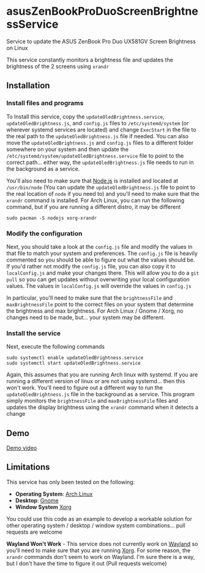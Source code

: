 # asusZenBookProDuoScreenBrightnessService
Service to update the ASUS ZenBook Pro Duo UX581GV Screen Brightness on Linux

This service constantly monitors a brightness file and updates the brightness of the 2 screens using `xrandr`

## Installation

### Install files and programs
To Install this service, copy the `updateOledBrightness.service`, `updateOledBrightness.js`, and `config.js` files to `/etc/systemd/system` (or wherever systemd services are located) and change `ExecStart` in the file to the real path to the `updateOledBrightness.js` file if needed. You can also move the `updateOledBrightness.js` and `config.js` files to a different folder somewhere on your system and then update the `/etc/systemd/system/updateOledBrightness.service` file to point to the correct path... either way, the `updateOledBrightness.js` file needs to run in the background as a service.

You'll also need to make sure that [Node.js](https://nodejs.org/) is installed and located at `/usr/bin/node` (You can update the `updateOledBrightness.js` file to point to the real location of `node` if you need to) and you'll need to make sure that the `xrandr` command is installed. For Arch Linux, you can run the following command, but if you are running a different distro, it may be different
```
sudo pacman -S nodejs xorg-xrandr
```

### Modify the configuration
Next, you should take a look at the `config.js` file and modify the values in that file to match your system and preferences. The `config.js` file is heavily commented so you should be able to figure out what the values should be. If you'd rather not modify the `config.js` file, you can also copy it to `localConfig.js` and make your changes there. This will allow you to do a `git pull` so you can get updates without overwriting your local configuration values. The values in `localConfig.js` will override the values in `config.js`

In particular, you'll need to make sure that the `brightnessFile` and `maxBrightnessFile` point to the correct files on your system that determine the brightness and max brightness. For Arch Linux / Gnome / Xorg, no changes need to be made, but... your system may be different.

### Install the service
Next, execute the following commands
```
sudo systemctl enable updateOledBrightness.service
sudo systemctl start updateOledBrightness.service
```

Again, this assumes that you are running Arch linux with systemd. If you are running a different version of linux or are not using systemd... then this won't work. You'll need to figure out a different way to run the `updateOledBrightness.js` file in the background as a service. This program simply monitors the `brightnessFile` and `maxBrightnessFile` files and updates the display brightness uxing the `xrandr` command when it detects a change

## Demo

[Demo video](https://player.vimeo.com/video/414545766)

## Limitations
This service has only been tested on the following:

- **Operating System**: [Arch Linux](https://www.archlinux.org/)
- **Desktop**: [Gnome](https://www.gnome.org/)
- **Window System** [Xorg](https://www.x.org/)

You could use this code as an example to develop a workable solution for other operating system / desktop / window system combinations... pull requests are welcome

**Wayland Won't Work** - This service does not currently work on [Wayland](https://wayland.freedesktop.org/) so you'll need to make sure that you are running [Xorg](https://www.x.org/). For some reason, the `xrandr` commands don't seem to work on Wayland. I'm sure there is a way, but I don't have the time to figure it out (Pull requests welcome)
